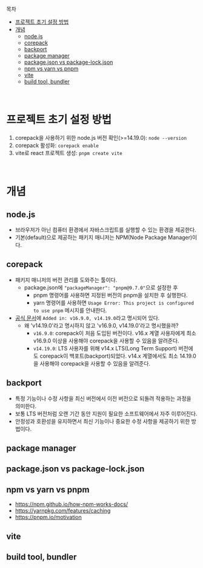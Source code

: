 목차

- [프로젝트 초기 설정 방법](#프로젝트-초기-설정-방법)
- [개념](#개념)
  - [node.js](#nodejs)
  - [corepack](#corepack)
  - [backport](#backport)
  - [package manager](#package-manager)
  - [package.json vs package-lock.json](#packagejson-vs-package-lockjson)
  - [npm vs yarn vs pnpm](#npm-vs-yarn-vs-pnpm)
  - [vite](#vite)
  - [build tool, bundler](#build-tool-bundler)

<br />

# 프로젝트 초기 설정 방법

1. corepack을 사용하기 위한 node.js 버전 확인(>=14.19.0): `node --version`
2. corepack 활성화: `corepack enable`
3. vite로 react 프로젝트 생성: `pnpm create vite`

<br />

# 개념

## node.js

- 브라우저가 아닌 컴퓨터 환경에서 자바스크립트를 실행할 수 있는 환경을 제공한다.
- 기본(default)으로 제공하는 패키지 매니저는 NPM(Node Package Manager)이다.

## corepack

- 패키지 매니저의 버전 관리를 도와주는 툴이다.
  - package.json에 `"packageManager": "pnpm@9.7.0"`으로 설정한 후
    - pnpm 명령어를 사용하면 지정된 버전의 pnpm을 설치한 후 실행한다.
    - yarn 명령어를 사용하면 `Usage Error: This project is configured to use pnpm` 메시지를 안내한다.
- [공식 문서](https://nodejs.org/api/corepack.html)에 `Added in: v16.9.0, v14.19.0`라고 명시되어 있다.
  - 왜 'v14.19.0'라고 명시하지 않고 'v16.9.0, v14.19.0'라고 명시했을까?
    - `v16.9.0`: corepack이 처음 도입된 버전이다. v16.x 계열 사용자에게 최소 v16.9.0 이상을 사용해야 corepack을 사용할 수 있음을 알려준다.
    - `v14.19.0`: LTS 사용자를 위해 v14.x LTS(Long Term Support) 버전에도 corepack이 백포트(backport)되었다. v14.x 계열에서도 최소 14.19.0을 사용해야 corepack을 사용할 수 있음을 알려준다.

## backport

- 특정 기능이나 수정 사항을 최신 버전에서 이전 버전으로 되돌려 적용하는 과정을 의미한다.
- 보통 LTS 버전처럼 오랜 기간 동안 지원이 필요한 소프트웨어에서 자주 이루어진다.
- 안정성과 호환성을 유지하면서 최신 기능이나 중요한 수정 사항을 제공하기 위한 방법이다.

## package manager

## package.json vs package-lock.json

## npm vs yarn vs pnpm

- https://npm.github.io/how-npm-works-docs/
- https://yarnpkg.com/features/caching
- https://pnpm.io/motivation

## vite

## build tool, bundler
